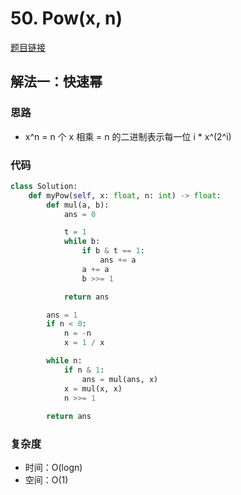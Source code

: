 # 50. Pow(x, n)

[题目链接](https://leetcode.cn/problems/powx-n/description)

## 解法一：快速幂

### 思路

- x^n = n 个 x 相乘 = n 的二进制表示每一位 i * x^(2^i)

### 代码

```py
class Solution:
    def myPow(self, x: float, n: int) -> float:
        def mul(a, b):
            ans = 0

            t = 1
            while b:
                if b & t == 1:
                    ans += a
                a += a
                b >>= 1

            return ans

        ans = 1
        if n < 0:
            n = -n
            x = 1 / x

        while n:
            if n & 1:
                ans = mul(ans, x)
            x = mul(x, x)
            n >>= 1
        
        return ans
```

### 复杂度

- 时间：O(logn)
- 空间：O(1)
